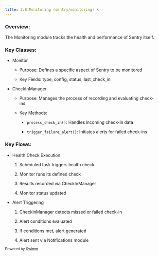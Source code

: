 ```yaml
---
title: 3.8 Monitoring (sentry/monitoring) k
---
```

### Overview:&nbsp;

The Monitoring module tracks the health and performance of Sentry itself.

### Key Classes:

- Monitor

  - Purpose: Defines a specific aspect of Sentry to be monitored

  - Key Fields: type, config, status, last_check_in

- CheckInManager

  - Purpose: Manages the process of recording and evaluating check-ins

  - Key Methods:

    - `process_check_in()`: Handles incoming check-in data

    - `trigger_failure_alert()`: Initiates alerts for failed check-ins

### Key Flows:

- Health Check Execution

  1. Scheduled task triggers health check

  2. Monitor runs its defined check

  3. Results recorded via CheckInManager

  4. Monitor status updated

- Alert Triggering

  1. CheckInManager detects missed or failed check-in

  2. Alert conditions evaluated

  3. If conditions met, alert generated

  4. Alert sent via Notifications module

<SwmMeta version="3.0.0" repo-id="Z2l0aHViJTNBJTNBc2VudHJ5LWNsYXVkZSUzQSUzQXNodWp1dXU=" repo-name="sentry-claude"><sup>Powered by [Swimm](https://app.swimm.io/)</sup></SwmMeta>
